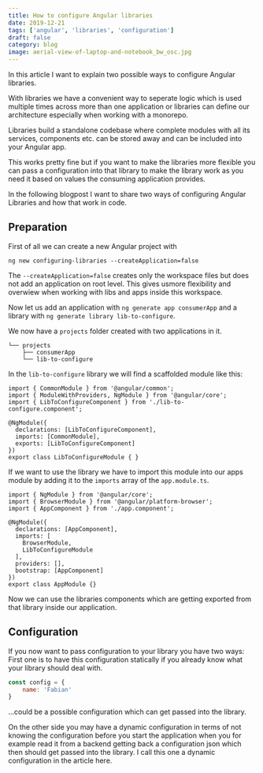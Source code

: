 ```yaml
---
title: How to configure Angular libraries
date: 2019-12-21
tags: ['angular', 'libraries', 'configuration']
draft: false
category: blog
image: aerial-view-of-laptop-and-notebook_bw_osc.jpg
---
```


In this article I want to explain two possible ways to configure Angular libraries.

With libraries we have a convenient way to seperate logic which is used multiple times across more than one application or libraries can define our architecture especially when working with a monorepo.

Libraries build a standalone codebase where complete modules with all its services, components etc. can be stored away and can be included into your Angular app.

This works pretty fine but if you want to make the libraries more flexible you can pass a configuration into that library to make the library work as you need it based on values the consuming application provides.

In the following blogpost I want to share two ways of configuring Angular Libraries and how that work in code.

## Preparation

First of all we can create a new Angular project with

```
ng new configuring-libraries --createApplication=false
```

The `--createApplication=false` creates only the workspace files but does not add an application on root level. This gives usmore flexibility and overwiew when working with libs and apps inside this workspace.

Now let us add an application with `ng generate app consumerApp` and a library with `ng generate library lib-to-configure`.

We now have a `projects` folder created with two applications in it.

```
└── projects
    ├── consumerApp
    └── lib-to-configure
```

In the `lib-to-configure` library we will find a scaffolded module like this:

```
import { CommonModule } from '@angular/common';
import { ModuleWithProviders, NgModule } from '@angular/core';
import { LibToConfigureComponent } from './lib-to-configure.component';

@NgModule({
  declarations: [LibToConfigureComponent],
  imports: [CommonModule],
  exports: [LibToConfigureComponent]
})
export class LibToConfigureModule { }
```

If we want to use the library we have to import this module into our apps module by adding it to the `imports` array of the `app.module.ts`.

```
import { NgModule } from '@angular/core';
import { BrowserModule } from '@angular/platform-browser';
import { AppComponent } from './app.component';

@NgModule({
  declarations: [AppComponent],
  imports: [
    BrowserModule,
    LibToConfigureModule
  ],
  providers: [],
  bootstrap: [AppComponent]
})
export class AppModule {}
```

Now we can use the libraries components which are getting exported from that library inside our application.

## Configuration

If you now want to pass configuration to your library you have two ways: First one is to have this configuration statically if you already know what your library should deal with.

```js
const config = {
    name: 'Fabian'
}
```

...could be a possible configuration which can get passed into the library.

On the other side you may have a dynamic configuration in terms of not knowing the configuration before you start the application when you for example read it from a backend getting back a configuration json which then should get passed into the library. I call this one a dynamic configuration in the article here.